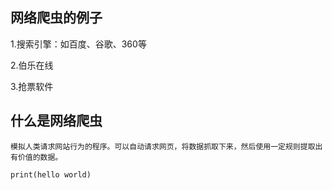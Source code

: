 ## 网络爬虫的例子

1.搜索引擎：如百度、谷歌、360等

2.伯乐在线

3.抢票软件

## 什么是网络爬虫
    模拟人类请求网站行为的程序。可以自动请求网页，将数据抓取下来，然后使用一定规则提取出有价值的数据。


`
print(hello world)
`